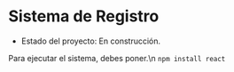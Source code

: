 <h1>Sistema de Registro</h1>

- Estado del proyecto: En construcción.

Para ejecutar el sistema, debes poner.\n
```npm install react```
